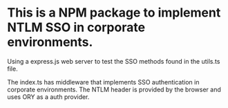# This is a NPM package to implement NTLM SSO in corporate environments.

Using a express.js web server to test the SSO methods found in the utils.ts file.

The index.ts has middleware that implements SSO authentication in corporate environments. The NTLM header is provided by the browser and uses ORY as a auth provider.

